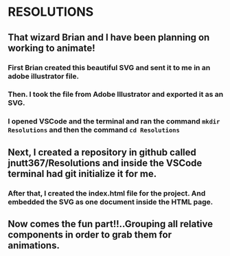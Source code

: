 # RESOLUTIONS

## That wizard Brian and I have been planning on working to animate! 
### First Brian created this beautiful SVG and sent it to me in an adobe illustrator file.
### Then. I took the file from Adobe Illustrator and exported it as an SVG. 
### I opened VSCode and the terminal and ran the command `mkdir Resolutions` and then the command `cd Resolutions`
## Next, I created a repository in github called jnutt367/Resolutions and inside the VSCode terminal had git initialize it for me.
### After that, I created the index.html file for the project. And embedded the SVG as one document inside the HTML page.
## Now comes the fun part!!..Grouping all relative components in order to grab them for animations.
